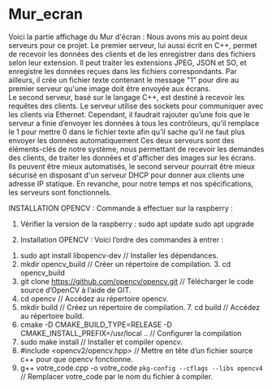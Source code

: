 # Mur_ecran
Voici la partie affichage du Mur d'écran :
Nous avons mis au point deux serveurs pour ce projet. Le premier serveur, lui aussi écrit en C++, permet de recevoir les données des clients et de les enregistrer dans des fichiers selon leur extension. Il peut traiter les extensions JPEG, JSON et SO, et enregistre les données reçues dans les fichiers correspondants. Par ailleurs, il crée un fichier texte contenant le message "1" pour dire au premier serveur qu'une image doit être envoyée aux écrans.  
Le second serveur, basé sur le langage C++, est destiné à recevoir les requêtes des clients. Le serveur utilise des sockets pour communiquer avec les clients via Ethernet. Cependant, il faudrait rajouter qu’une fois que le serveur a finie d’envoyer les données à tous les contrôleurs, qu’il remplace le 1 pour mettre 0 dans le fichier texte afin qu’il sache qu’il ne faut plus envoyer les données automatiquement
Ces deux serveurs sont des éléments-clés de notre système, nous permettant de recevoir les demandes des clients, de traiter les données et d'afficher des images sur les écrans. Ils peuvent être mieux automatisés, le second serveur pourrait être mieux sécurisé en disposant d'un serveur DHCP pour donner aux clients une adresse IP statique. En revanche, pour notre temps et nos spécifications, les serveurs sont fonctionnels.

INSTALLATION OPENCV : 
Commande à effectuer sur la raspberry : 
1) Vérifier la version de la raspberry : 
sudo apt update 
sudo apt upgrade 

2) Installation OPENCV : 
Voici l’ordre des commandes à entrer : 
1. sudo apt install libopencv-dev // Installer les dépendances. 
2. mkdir opencv_build // Créer un répertoire de compilation. 3. cd opencv_build 
4. git clone https://github.com/opencv/opencv.git // Télécharger le code source d’OpenCV à l’aide de GIT. 
5. cd opencv // Accédez au répertoire opencv. 
6. mkdir build // Créez un répertoire de compilation. 7. cd build // Accédez au répertoire build. 
8. cmake -D CMAKE_BUILD_TYPE=RELEASE -D 
CMAKE_INSTALL_PREFIX=/usr/local .. // Configurer la compilation 
9. sudo make install // Installer et compiler opencv. 
10. #include <opencv2/opencv.hpp> // Mettre en tête d’un fichier source c++ pour que opencv fonctionne. 
11. g++ votre_code.cpp -o votre_code `pkg-config --cflags --libs opencv4` // Remplacer votre_code par le nom du fichier à compiler. 
